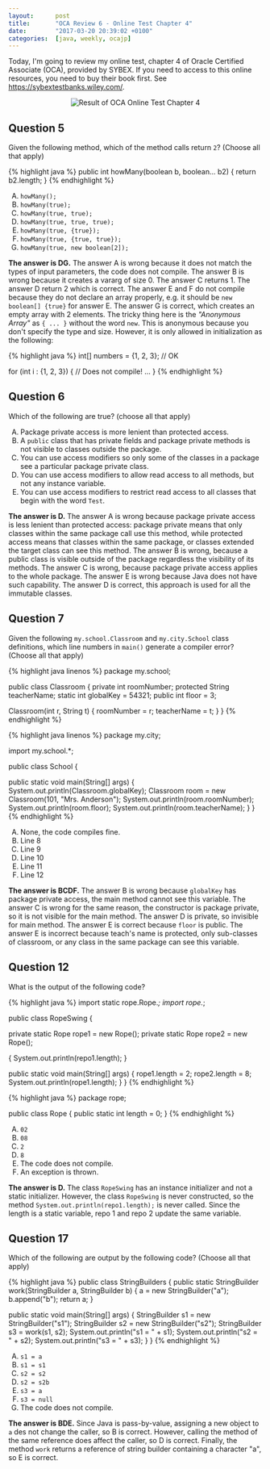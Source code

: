 ```yaml
---
layout:      post
title:       "OCA Review 6 - Online Test Chapter 4"
date:        "2017-03-20 20:39:02 +0100"
categories:  [java, weekly, ocajp]
---
```


Today, I'm going to review my online test, chapter 4 of Oracle Certified
Associate (OCA), provided by SYBEX. If you need to access to this online
resources, you need to buy their book first. See
<https://sybextestbanks.wiley.com/>.

<!--more-->

<style type="text/css">
  ol { list-style-type: upper-alpha; }
</style>

<p align="center">
  <img
    src="{{ site.url }}/assets/20170320-oca-online-test-chapter-4.png"
    alt="Result of OCA Online Test Chapter 4">
</p>

## Question 5

Given the following method, which of the method calls return `2`? (Choose all
that apply)

{% highlight java %}
public int howMany(boolean b, boolean... b2) {
  return b2.length;
}
{% endhighlight %}

1. `howMany();`
2. `howMany(true);`
3. `howMany(true, true);`
4. `howMany(true, true, true);`
5. `howMany(true, {true});`
6. `howMany(true, {true, true});`
7. `howMany(true, new boolean[2]);`

**The answer is DG.** The answer A is wrong because it does not match the types
of input parameters, the code does not compile. The answer B is wrong because it
creates a vararg of size 0. The answer C returns 1. The answer D return 2 which
is correct. The answer E and F do not compile because they do not declare an
array properly, e.g. it should be `new boolean[] {true}` for answer E. The
answer G is correct, which creates an empty array with 2 elements. The tricky
thing here is the _"Anonymous Array"_ as `{ ... }` without the word `new`. This
 is anonymous because you don't specify the type and size. However, it is only
allowed in initialization as the following:

{% highlight java %}
int[] numbers = {1, 2, 3}; // OK

for (int i : {1, 2, 3}) {  // Does not compile!
  ...
}
{% endhighlight %}

## Question 6

Which of the following are true? (choose all that apply)

1. Package private access is more lenient than protected access.
2. A `public` class that has private fields and package private methods is not
visible to classes outside the package.
3. You can use access modifiers so only some of the classes in a package see a
particular package private class.
4. You can use access modifiers to allow read access to all methods, but not any
instance variable.
5. You can use access modifiers to restrict read access to all classes that
begin with the word `Test`.

**The answer is D.** The answer A is wrong because package private access is
less lenient than protected access: package private means that only classes
within the same package call use this method, while protected access means that
classes within the same package, or classes extended the target class can see
this method. The answer B is wrong, because a public class is visible outside of
the package regardless the visibility of its methods. The answer C is wrong,
because package private access applies to the whole package. The answer E is
wrong because Java does not have such capability. The answer D is correct, this
approach is used for all the immutable classes.

## Question 7

Given the following `my.school.Classroom` and `my.city.School` class
definitions, which line numbers in `main()` generate a compiler error? (Choose
all that apply)

{% highlight java linenos %}
package my.school;

public class Classroom {
  private int roomNumber;
  protected String teacherName;
  static int globalKey = 54321;
  public int floor = 3;

  Classroom(int r, String t) {
    roomNumber = r;
    teacherName = t;
  }
}
{% endhighlight %}

{% highlight java linenos %}
package my.city;

import my.school.*;

public class School {

  public static void main(String[] args) {
    System.out.println(Classroom.globalKey);
    Classroom room = new Classroom(101, "Mrs. Anderson");
    System.out.println(room.roomNumber);
    System.out.println(room.floor);
    System.out.println(room.teacherName);
  }
}
{% endhighlight %}

1. None, the code compiles fine.
2. Line 8
3. Line 9
4. Line 10
5. Line 11
6. Line 12

**The answer is BCDF.** The answer B is wrong because `globalKey` has package
private access, the main method cannot see this variable. The answer C is wrong
for the same reason, the constructor is package private, so it is not visible
for the main method. The answer D is private, so invisible for main method. The
answer E is correct because `floor` is public. The answer E is incorrect because
teach's name is protected, only sub-classes of classroom, or any class in the
same package can see this variable.

## Question 12

What is the output of the following code?

{% highlight java %}
import static rope.Rope.*;
import rope.*;

public class RopeSwing {

  private static Rope rope1 = new Rope();
  private static Rope rope2 = new Rope();

  {
    System.out.println(repo1.length);
  }

  public static void main(String[] args) {
    rope1.length = 2;
    rope2.length = 8;
    System.out.println(rope1.length);
  }
}
{% endhighlight %}

{% highlight java %}
package rope;

public class Rope {
  public static int length = 0;
}
{% endhighlight %}

1. `02`
2. `08`
3. `2`
4. `8`
5. The code does not compile.
6. An exception is thrown.

**The answer is D.** The class `RopeSwing` has an instance initializer and not a
static initializer. However, the class `RopeSwing` is never constructed, so the
method `System.out.println(repo1.length);` is never called. Since the length is
a static variable, repo 1 and repo 2 update the same variable.

## Question 17

Which of the following are output by the following code? (Choose all that apply)

{% highlight java %}
public class StringBuilders {
  public static StringBuilder work(StringBuilder a, StringBuilder b) {
    a = new StringBuilder("a");
    b.append("b");
    return a;
  }
  
  public static void main(String[] args) {
    StringBuilder s1 = new StringBuilder("s1");
    StringBuilder s2 = new StringBuilder("s2");
    StringBuilder s3 = work(s1, s2);
    System.out.println("s1 = " + s1);
    System.out.println("s2 = " + s2);
    System.out.println("s3 = " + s3);
  }
}
{% endhighlight %}

1. `s1 = a`
2. `s1 = s1`
3. `s2 = s2`
4. `s2 = s2b`
5. `s3 = a`
6. `s3 = null`
7. The code does not compile.

**The answer is BDE.** Since Java is pass-by-value, assigning a new object to
`a` des not change the caller, so B is correct. However, calling the method of
the same reference does affect the caller, so D is correct. Finally, the method
`work` returns a reference of string builder containing a character "a", so E is
correct.
